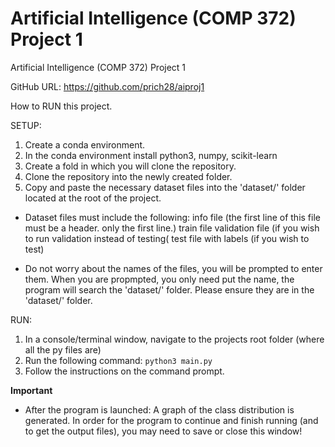 # Artificial Intelligence (COMP 372) Project 1
Artificial Intelligence (COMP 372) Project 1

GitHub URL: https://github.com/prich28/aiproj1

How to RUN this project.

SETUP:
1. Create a conda environment.
2. In the conda environment install python3, numpy, scikit-learn
3. Create a fold in which you will clone the repository.
4. Clone the repository into the newly created folder.
5. Copy and paste the necessary dataset files into the 'dataset/' folder located at the root of the project.

* Dataset files must include the following:
info file (the first line of this file must be a header. only the first line.)
train file
validation file (if you wish to run validation instead of testing(
test file with labels (if you wish to test)

* Do not worry about the names of the files, you will be prompted to enter them.
When you are propmpted, you only need put the name, the program will search the 'dataset/' folder.
Please ensure they are in the 'dataset/' folder.



RUN:
1. In a console/terminal window, navigate to the projects root folder (where all the py files are)
2. Run the following command: `python3 main.py`
3. Follow the instructions on the command prompt.


**Important**
* After the program is launched:
A graph of the class distribution is generated.
In order for the program to continue and finish running (and to get the output files), you may need to save or close this window!

